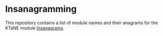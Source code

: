 # Insanagramming
This repository contains a list of module names and their anagrams for the KTaNE module [Insanagrams](https://steamcommunity.com/sharedfiles/filedetails/?id=1893449064).

